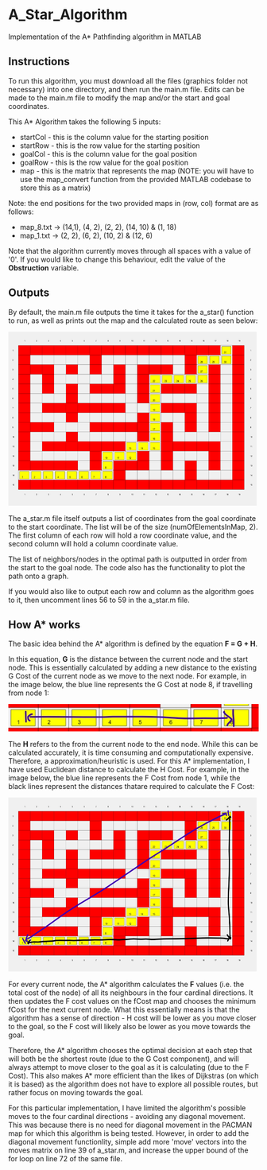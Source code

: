 # A_Star_Algorithm
Implementation of the A* Pathfinding algorithm in MATLAB

## Instructions

To run this algorithm, you must download all the files (graphics folder not necessary) into one directory, and then run the main.m file. Edits can be made to the main.m file to modify the map and/or the start and goal coordinates. 

This A* Algorithm takes the following 5 inputs:
- startCol - this is the column value for the starting position
- startRow - this is the row value for the starting position
- goalCol - this is the column value for the goal position
- goalRow - this is the row value for the goal position
- map - this is the matrix that represents the map (NOTE: you will have to use the map_convert function from the provided MATLAB codebase to store this as a matrix)

Note: the end positions for the two provided maps in (row, col) format are as follows:
- map_8.txt -> (14,1), (4, 2), (2, 2), (14, 10) & (1, 18)
- map_1.txt -> (2, 2), (6, 2), (10, 2) & (12, 6)

Note that the algorithm currently moves through all spaces with a value of '0'. If you would like to change this behaviour, edit the value of the **Obstruction** variable.

## Outputs

By default, the main.m file outputs the time it takes for the a_star() function to run, as well as prints out the map and the calculated route as seen below:

<img src="graphics/map8Sol.png" width="500" height="350">

The a_star.m file itself outputs a list of coordinates from the goal coordinate to the start coordinate. The list will be of the size (numOfElementsInMap, 2). The first column of each row will hold a row coordinate value, and the second column will hold a column coordinate value.

The list of neighbors/nodes in the optimal path is outputted in order from the start to the goal node. The code also has the functionality to plot the path onto a graph.

If you would also like to output each row and column as the algorithm goes to it, then uncomment lines 56 to 59 in the a_star.m file.

## How A* works

The basic idea behind the A* algorithm is defined by the equation **F = G + H**. 

In this equation, **G** is the distance between the current node and the start node. This is essentially calculated by adding a new distance to the existing G Cost of the current node as we move to the next node. For example, in the image below, the blue line represents the G Cost at node 8, if travelling from node 1:

![](graphics/GCost.jpg)

The **H** refers to the from the current node to the end node. While this can be calculated accurately, it is time consuming and computationally expensive. Therefore, a approximation/heuristic is used. For this A* implementation, I have used Euclidean distance to calculate the H Cost. For example, in the image below, the blue line represents the F Cost from node 1, while the black lines represent the distances thatare required to calculate the F Cost:

<img src="graphics/HCost.jpg" width="500" height="350">

For every current node, the A* algorithm calculates the **F** values (i.e. the total cost of the node) of all its neighbours in the four cardinal directions. It then updates the F cost values on the fCost map and chooses the minimum fCost for the next current node. What this essentially means is that the algorithm has a sense of direction - H cost will be lower as you move closer to the goal, so the F cost will likely also be lower as you move towards the goal.

Therefore, the A* algorithm chooses the optimal decision at each step that will both be the shortest route (due to the G Cost component), and will always attempt to move closer to the goal as it is calculating (due to the F Cost). This also makes A* more efficient than the likes of Dijkstras (on which it is based) as the algorithm does not have to explore all possible routes, but rather focus on moving towards the goal.

For this particular implementation, I have limited the algorithm's possible moves to the four cardinal directions - avoiding any diagonal movement. This was because there is no need for diagonal movement in the PACMAN map for which this algorithm is being tested. However, in order to add the diagonal movement functionlity, simple add more 'move' vectors into the moves matrix on line 39 of a_star.m, and increase the upper bound of the for loop on line 72 of the same file.
